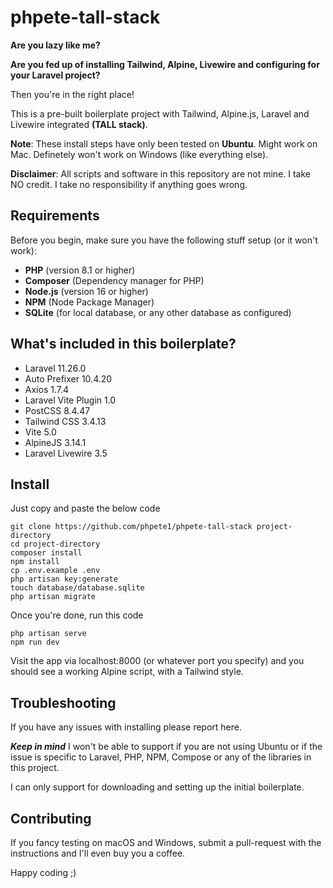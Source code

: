 # phpete-tall-stack

**Are you lazy like me?**

**Are you fed up of installing Tailwind, Alpine, Livewire and configuring for your Laravel project?**

Then you're in the right place!

This is a pre-built boilerplate project with Tailwind, Alpine.js, Laravel and Livewire integrated **(TALL stack)**.

**Note**: These install steps have only been tested on **Ubuntu**. Might work on Mac. Definetely won't work on Windows (like everything else).

**Disclaimer**: All scripts and software in this repository are not mine. I take NO credit. I take no responsibility if anything goes wrong.

## Requirements

Before you begin, make sure you have the following stuff setup (or it won't work):

- **PHP** (version 8.1 or higher)
- **Composer** (Dependency manager for PHP)
- **Node.js** (version 16 or higher)
- **NPM** (Node Package Manager)
- **SQLite** (for local database, or any other database as configured)

## What's included in this boilerplate?

- Laravel 11.26.0
- Auto Prefixer 10.4.20
- Axios 1.7.4
- Laravel Vite Plugin 1.0
- PostCSS 8.4.47
- Tailwind CSS 3.4.13
- Vite 5.0
- AlpineJS 3.14.1
- Laravel Livewire 3.5

## Install

Just copy and paste the below code

```
git clone https://github.com/phpete1/phpete-tall-stack project-directory
cd project-directory
composer install
npm install
cp .env.example .env
php artisan key:generate
touch database/database.sqlite
php artisan migrate
```

Once you're done, run this code

```
php artisan serve
npm run dev
```
Visit the app via localhost:8000 (or whatever port you specify) and you should see a working Alpine script, with a Tailwind style.

## Troubleshooting

If you have any issues with installing please report here.

***Keep in mind*** I won't be able to support if you are not using Ubuntu or if the issue is specific to Laravel, PHP, NPM, Compose or any of the libraries in this project.

I can only support for downloading and setting up the initial boilerplate.

## Contributing

If you fancy testing on macOS and Windows, submit a pull-request with the instructions and I'll even buy you a coffee.

Happy coding ;)
